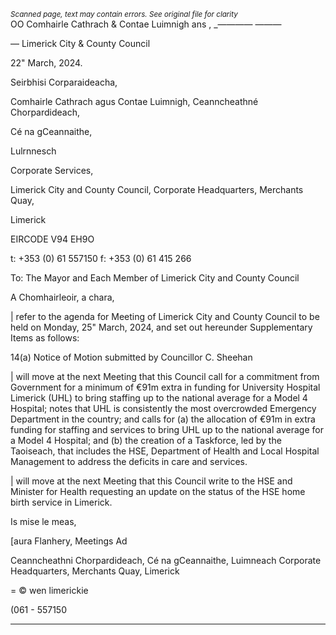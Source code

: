 *<small>Scanned page, text may contain errors. See original file for clarity</small>*  
OO Comhairle Cathrach
& Contae Luimnigh
ans , _————  ———

— Limerick City
& County Council

22" March, 2024.

Seirbhisi Corparaideacha,

Comhairle Cathrach agus Contae Luimnigh,
Ceanncheathné Chorpardideach,

Cé na gCeannaithe,

Lulrnnesch

Corporate Services,

Limerick City and County Council,
Corporate Headquarters,
Merchants Quay,

Limerick

EIRCODE V94 EH9O

t: +353 (0) 61 557150
f: +353 (0) 61 415 266

To: The Mayor and Each Member of Limerick City and County Council

A Chomhairleoir, a chara,

| refer to the agenda for Meeting of Limerick City and County Council to be held on Monday,
25" March, 2024, and set out hereunder Supplementary Items as follows:

14(a) Notice of Motion submitted by Councillor C. Sheehan

| will move at the next Meeting that this Council call for a commitment from
Government for a minimum of €91m extra in funding for University Hospital Limerick
(UHL) to bring staffing up to the national average for a Model 4 Hospital; notes that
UHL is consistently the most overcrowded Emergency Department in the country; and
calls for (a) the allocation of €91m in extra funding for staffing and services to bring
UHL up to the national average for a Model 4 Hospital; and (b) the creation of a
Taskforce, led by the Taoiseach, that includes the HSE, Department of Health and Local
Hospital Management to address the deficits in care and services.

| will move at the next Meeting that this Council write to the HSE and Minister for
Health requesting an update on the status of the HSE home birth service in Limerick.

Is mise le meas,

[aura Flanhery,
Meetings Ad

Ceanncheathni Chorpardideach, Cé na gCeannaithe, Luimneach
Corporate Headquarters, Merchants Quay, Limerick

=
© wen limerickie

(061 - 557150

---
